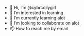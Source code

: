 - 👋 Hi, I’m @cybrcoilygirl
- 👀 I’m interested in learning
- 🌱 I’m currently learning alot
- 💞️ I’m looking to collaborate on alot
- 📫 How to reach me by email

<!---
cybrcoilygirl/cybrcoilygirl is a ✨ special ✨ repository because its `README.md` (this file) appears on your GitHub profile.
You can click the Preview link to take a look at your changes.
--->
